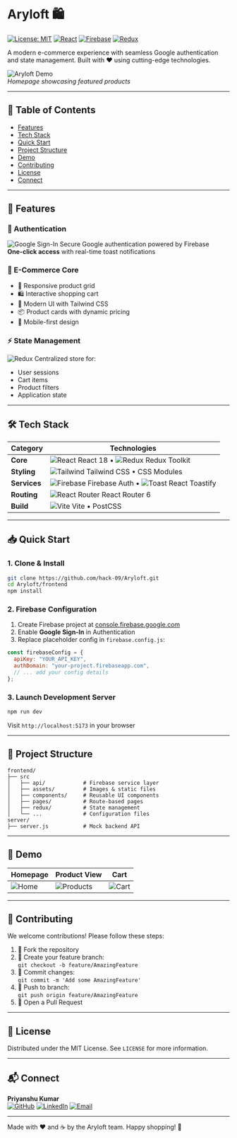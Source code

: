 # Aryloft 🛍️

[![License: MIT](https://img.shields.io/badge/License-MIT-blue.svg)](https://opensource.org/licenses/MIT)
[![React](https://img.shields.io/badge/React-18.2.0-61DAFB?logo=react)](https://react.dev/)
[![Firebase](https://img.shields.io/badge/Firebase-9.22.0-FFCA28?logo=firebase)](https://firebase.google.com/)
[![Redux](https://img.shields.io/badge/Redux-4.2.1-764ABC?logo=redux)](https://redux.js.org/)

A modern e-commerce experience with seamless Google authentication and state management. Built with ❤️ using cutting-edge technologies.

![Aryloft Demo](https://github.com/user-attachments/assets/b188c298-4898-447f-9a84-b424e196e7df)  
*Homepage showcasing featured products*

---

## 🌟 Table of Contents

- [Features](#-features)
- [Tech Stack](#-tech-stack)
- [Quick Start](#-quick-start)
- [Project Structure](#-project-structure)
- [Demo](#-demo)
- [Contributing](#-contributing)
- [License](#-license)
- [Connect](#-connect)

---

## 🚀 Features

### 🔐 Authentication
![Google Sign-In](https://img.icons8.com/color/48/google-logo.png) Secure Google authentication powered by Firebase  
**One-click access** with real-time toast notifications

### 🛒 E-Commerce Core
- 📱 Responsive product grid
- 🛍️ Interactive shopping cart
- 🎨 Modern UI with Tailwind CSS
- 📦 Product cards with dynamic pricing
- 📱 Mobile-first design

### ⚡ State Management
![Redux](https://img.icons8.com/color/48/redux.png) Centralized store for:
- User sessions
- Cart items
- Product filters
- Application state

---

## 🛠️ Tech Stack

| Category        | Technologies                                                                                     |
|-----------------|--------------------------------------------------------------------------------------------------|
| **Core**        | ![React](https://img.icons8.com/color/30/react-native.png) React 18 • ![Redux](https://img.icons8.com/color/30/redux.png) Redux Toolkit |
| **Styling**     | ![Tailwind](https://img.icons8.com/color/30/tailwindcss.png) Tailwind CSS • CSS Modules          |
| **Services**    | ![Firebase](https://img.icons8.com/color/30/firebase.png) Firebase Auth • ![Toast](https://img.icons8.com/color/30/notification.png) React Toastify |
| **Routing**     | ![React Router](https://img.icons8.com/color/30/react-router.png) React Router 6                 |
| **Build**       | ![Vite](https://img.icons8.com/color/30/vite.png) Vite • PostCSS                                 |

---

## 📥 Quick Start

### 1. Clone & Install
```bash
git clone https://github.com/hack-09/Aryloft.git
cd Aryloft/frontend
npm install
```

### 2. Firebase Configuration
1. Create Firebase project at [console.firebase.google.com](https://console.firebase.google.com/)
2. Enable **Google Sign-In** in Authentication
3. Replace placeholder config in `firebase.config.js`:
```javascript
const firebaseConfig = {
  apiKey: "YOUR_API_KEY",
  authDomain: "your-project.firebaseapp.com",
  // ... add your config details
};
```

### 3. Launch Development Server
```bash
npm run dev
```
Visit `http://localhost:5173` in your browser

---

## 📂 Project Structure

```arduino
frontend/
├── src
│   ├── api/            # Firebase service layer
│   ├── assets/         # Images & static files
│   ├── components/     # Reusable UI components
│   ├── pages/          # Route-based pages
│   ├── redux/          # State management
│   └── ...             # Configuration files
server/
├── server.js           # Mock backend API
```

---

## 🎥 Demo

| Homepage | Product View | Cart |
|----------|--------------|------|
| ![Home](https://github.com/user-attachments/assets/b188c298-4898-447f-9a84-b424e196e7df) | ![Products](https://github.com/user-attachments/assets/a2c5b013-3ecb-4c4d-8882-6f0db921d786) | ![Cart](https://github.com/user-attachments/assets/60fe7d87-7aa0-4f36-9a4a-4fed3e56daf9) |

---

## 🤝 Contributing

We welcome contributions! Please follow these steps:

1. 🍴 Fork the repository
2. 🌿 Create your feature branch:  
   `git checkout -b feature/AmazingFeature`
3. 💾 Commit changes:  
   `git commit -m 'Add some AmazingFeature'`
4. 🚀 Push to branch:  
   `git push origin feature/AmazingFeature`
5. 🔀 Open a Pull Request

---

## 📜 License

Distributed under the MIT License. See `LICENSE` for more information.

---

## 📬 Connect

**Priyanshu Kumar**  
[![GitHub](https://img.icons8.com/fluent/30/github.png)](https://github.com/hack-09) 
[![LinkedIn](https://img.icons8.com/color/30/linkedin.png)](https://linkedin.com/in/yourprofile) 
[![Email](https://img.icons8.com/color/30/gmail.png)](mailto:your.email@domain.com)

---

Made with ❤️ and ☕ by the Aryloft team. Happy shopping! 🛒
